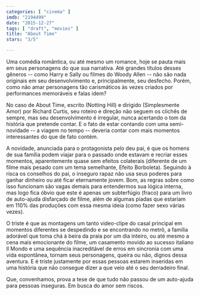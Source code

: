 ```yaml
---
categories: [ "cinema" ]
imdb: "2194499"
date: "2015-12-27"
tags: [ "draft", "movies" ]
title: "About Time"
stars: "3/5"

---
```

Uma comédia romântica, ou até mesmo um romance, hoje se pauta mais em seus personagens do que sua narrativa. Até grandes títulos desses gêneros -- como Harry e Sally ou filmes do Woody Allen -- não são nada originais em seu desenvolvimento e, principalmente, seu desfecho. Porém, como não amar personagens tão carismáticos às vezes criados por performances memoráveis e falas idem?

No caso de About Time, escrito (Notting Hill) e dirigido (Simplesmente Amor) por Richard Curtis, seu roteiro e direção não seguem os clichês de sempre, mas seu desenvolvimento é irregular, nunca acertando o tom da história que pretende contar. E o fato de estar contando com uma semi-novidade -- a viagem no tempo -- deveria contar com mais momentos interessantes do que de fato contém.

A novidade, anunciada para o protagonista pelo deu pai, é que os homens de sua família podem viajar para o passado onde estavam e recriar esses momentos, aparentemente quase sem efeitos colaterais (diferente de um filme mais pesado com um tema semelhante, Efeito Borboleta). Seguindo à risca os conselhos do pai, o inseguro rapaz não usa seus poderes para ganhar dinheiro ou até ficar eternamente jovem. Bom, as regras sobre como isso funcionam são vagas demais para entendermos sua lógica interna, mas logo fica óbvio que este é apenas um subterfúgio (fraco) para um livro de auto-ajuda disfarçado de filme, além de algumas piadas que estariam em 110% das produções com essa mesma ideia (como fazer sexo várias vezes).

O triste é que as montagens um tanto video-clipe do casal principal em momentos diferentes se despedindo e se encontrando no metrô, a família adorável que toma chá à beira da praia por um dia inteiro, ou até mesmo a cena mais emocionante do filme, um casamento movido ao sucesso italiano Il Mondo e uma sequência inacreditável de erros em sincronia com uma vida espontânea, tornam seus personagens, queira ou não, dignos dessa aventura. E é triste justamente por essas pessoas estarem inseridas em uma história que não consegue dizer a que veio até o seu derradeiro final.

Que, convenhamos, prova a tese de que tudo não passou de um auto-ajuda para pessoas inseguras. Em busca do amor sem riscos.
